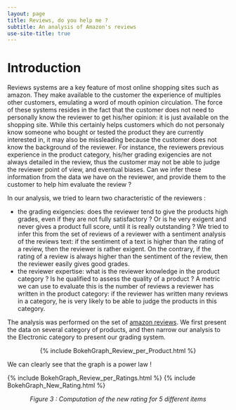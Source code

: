 ```yaml
---
layout: page
title: Reviews, do you help me ?
subtitle: An analysis of Amazon's reviews
use-site-title: true
---
```


# Introduction
Reviews systems are a key feature of most online shopping sites such as amazon. They make available to the customer the experience of multiples other customers, emulating a word of mouth opinion circulation. The force of these systems resides in the fact that the customer does not need to personally know the reviewer to get his/her opinion: it is just available on the shopping site. While this certainly helps customers which do not personaly know someone who bought or tested the product they are currently interested in, it may also be missleading because the customer does not know the background of the reviewer. For instance, the reviewers previous experience in the product category, his/her grading exigencies are not always detailed in the review, thus the customer may not be able to judge the reviewer point of view, and eventual biases. Can we infer these information from the data we have on the reviewer, and provide them to the customer to help him evaluate the review ?

In our analysis, we tried to learn two characteristic of the reviewers :
 - the grading exigencies: does the reviewer tend to give the products high grades, even if they are not fully satisfactory ? Or is he very exigent and never gives a product full score, until it is really outstanding ? We tried to infer this from the set of reviews of a reviewer with a sentiment analysis of the reviews text: if the sentiment of a text is higher than the rating of a review, then the reviewer is rather exigent. On the contrary, if the rating of a review is always higher than the sentiment of the review, then the reviewer easily gives good grades.
 - the reviewer expertise: what is the reviewer knowledge in the product category ? Is he qualified to assess the quality of a product ? A metric we can use to evaluate this is the number of reviews a reviewer has written in the product category: if the reviewer has written many reviews in a category, he is very likely to be able to judge the products in this category.

The analysis was performed on the set of [amazon reviews](http://jmcauley.ucsd.edu/data/amazon/links.html). We first present the data on several category of products, and then narrow our analysis to the Electronic category to present our grading system. 

<p align="center">
 {% include BokehGraph_Review_per_Product.html %}
</p>
We can clearly see that the graph is a power law !

{% include BokehGraph_Review_per_Ratings.html %}
 {% include BokehGraph_New_Rating.html %}
 <center><em>Figure 3 : Computation of the new rating for 5 different items</em></center>
